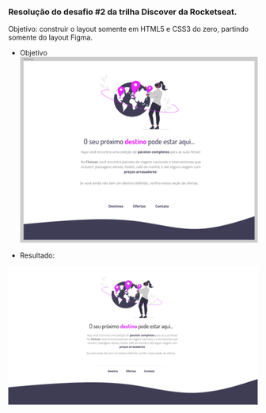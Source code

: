 ### Resolução do desafio #2 da trilha Discover da Rocketseat.

 Objetivo: construir o layout somente em HTML5 e CSS3 do zero, partindo somente do layout Figma.

*  Objetivo
![](images/desafio.png)

* Resultado:

![](images/resultado.png)